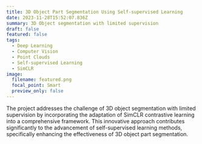 ```yaml
---
title: 3D Object Part Segmentation Using Self-supervised Learning
date: 2023-11-28T15:52:07.836Z
summary: 3D Object segmentation with limited supervision
draft: false
featured: false
tags:
  - Deep Learning
  - Computer Vision
  - Point Clouds
  - Self-supervised Learning
  - SimCLR
image:
  filename: featured.png
  focal_point: Smart
  preview_only: false
---
```

<!--StartFragment-->

The project addresses the challenge of 3D object segmentation with limited supervision by incorporating the adaptation of SimCLR contrastive learning into a comprehensive framework. This innovative approach contributes significantly to the advancement of self-supervised learning methods, specifically enhancing the effectiveness of 3D object part segmentation.

<!--EndFragment-->
